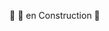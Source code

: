 👀 🚧 en Construction 🚧

<!---
stellaric/stellaric is a ✨ special ✨ repository because its `README.md` (this file) appears on your GitHub profile.
You can click the Preview link to take a look at your changes.
--->
